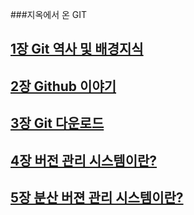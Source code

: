 ###지옥에서 온 GIT

## [1장 Git 역사 및 배경지식](https://github.com/SDW1014/git-Study-FromtheHell-2024-07-14/blob/main/1.%20Git%20%EC%97%AD%EC%82%AC%20%EB%B0%8F%20%EB%B0%B0%EA%B2%BD%EC%A7%80%EC%8B%9D/Content.txt)

## [2장 Github 이야기](https://github.com/SDW1014/git-Study-FromtheHell-2024-07-14/blob/main/2.%20Github%20%EC%9D%B4%EC%95%BC%EA%B8%B0/Content.txt)

## [3장 Git 다운로드](https://github.com/SDW1014/git-Study-FromtheHell-2024-07-14/blob/main/3.%20Git%20%EB%8B%A4%EC%9A%B4%EB%A1%9C%EB%93%9C/Content.txt)

## [4장 버전 관리 시스템이란?](https://github.com/SDW1014/git-Study-FromtheHell-2024-07-14/blob/main/4.%20%EB%B2%84%EC%A0%84%20%EA%B4%80%EB%A6%AC%20%EC%8B%9C%EC%8A%A4%ED%85%9C%EC%9D%B4%EB%9E%80/Content.txt)


## [5장 분산 버젼 관리 시스템이란?](https://github.com/SDW1014/git-Study-FromtheHell-2024-07-14/blob/main/5.%20%EB%B6%84%EC%82%B0%20%EB%B2%84%EC%A0%84%20%EA%B4%80%EB%A6%AC%20%EC%8B%9C%EC%8A%A4%ED%85%9C%EC%9D%B4%EB%9E%80/Content.txt)